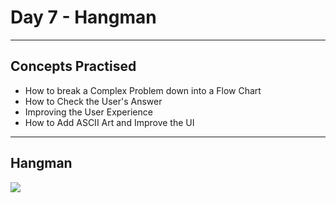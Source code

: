 # Day 7 - Hangman
___
## Concepts Practised
* How to break a Complex Problem down into a Flow Chart
* How to Check the User's Answer
* Improving the User Experience
* How to Add ASCII Art and Improve the UI
___
## Hangman
![](https://user-images.githubusercontent.com/98851253/154518650-6bf293ff-0f01-4014-9c10-70d17b2007ae.gif)

